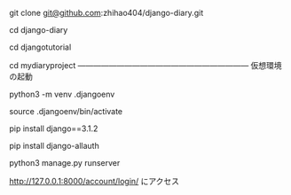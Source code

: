 git clone git@github.com:zhihao404/django-diary.git

cd django-diary

cd djangotutorial 

cd mydiaryproject
——————————————————————
仮想環境の起動

python3 -m venv .djangoenv

source .djangoenv/bin/activate

pip install django==3.1.2

pip install django-allauth

python3 manage.py runserver

http://127.0.0.1:8000/account/login/ にアクセス
